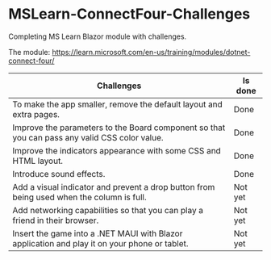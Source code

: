 # MSLearn-ConnectFour-Challenges

Completing MS Learn Blazor module with challenges.

The module: https://learn.microsoft.com/en-us/training/modules/dotnet-connect-four/

|Challenges | Is done |
|-----------|---------|
| To make the app smaller, remove the default layout and extra pages. | Done |
| Improve the parameters to the Board component so that you can pass any valid CSS color value. | Done |       
| Improve the indicators appearance with some CSS and HTML layout. | Done |
| Introduce sound effects. | Done |
| Add a visual indicator and prevent a drop button from being used when the column is full. | Not yet |
| Add networking capabilities so that you can play a friend in their browser. | Not yet |
| Insert the game into a .NET MAUI with Blazor application and play it on your phone or tablet. | Not yet |
